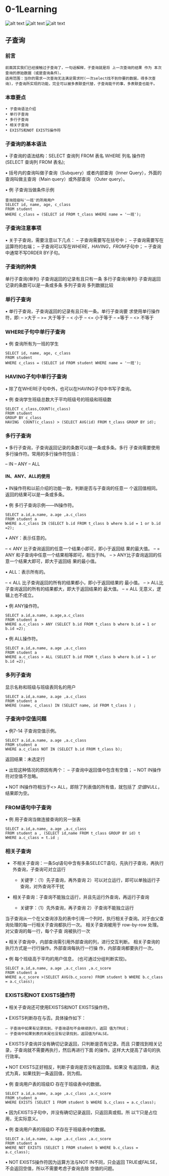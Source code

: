 # 0-1Learning

![alt text](../../static/common/svg/luoxiaosheng.svg "公众号")
![alt text](../../static/common/svg/luoxiaosheng_learning.svg "学习")
![alt text](../../static/common/svg/luoxiaosheng_wechat.svg "微信")



## 子查询

### 前言
    前面其实我们已经接触过子查询了，一句话解释，子查询就是将 上一次查询的结果 作为 本次查询的原始数据（或是查询条件）。
    适用范围：当你的需求一次查询无法满足需求时(一次select找不到你要的数据，得多次查询)，子查询所实现的功能，完全可以被多表联查代替，子查询能干的事，多表联查也能干。

### 本章要点
    • 子查询语法介绍
    • 单行子查询
    • 多行子查询
    • 相关子查询
    • EXISTS和NOT EXISTS操作符

### 子查询的基本语法

• 子查询的语法结构：SELECT 查询列 FROM 表名 WHERE 列名 操作符 (SELECT 查询列 FROM 表名);

• 括号内的查询叫做子查询（Subquery）或者内部查询（Inner Query），外面的查询叫做主查询（Main query）或外部查询 （Outer query）。 

• 例 子查询当做条件示例
```
查询班级叫'一班'的所用用户
SELECT id, name, age, c_class
FROM student
WHERE c_class = (SELECT id FROM t_class WHERE name = '一班');
```

### 子查询注意事项
• 关于子查询，需要注意以下几点：
– 子查询需要写在括号中；
– 子查询需要写在运算符的右端；
– 子查询可以写在*WHERE*，*HAVING*，*FROM*子句中；
– 子查询中通常不写ORDER BY子句。

### 子查询的种类
单行子查询(单列)   子查询返回的记录有且只有一条
多行子查询(单列)   子查询返回记录的条数可以是一条或多条
多列子查询       多列数据比较

### 单行子查询
• 单行子查询，子查询返回的记录有且只有一条。单行子查询要 求使用单行操作符，即:
– >大于
– >= 大于等于
– < 小于
– <= 小于等于
– =等于
– <> 不等于

### WHERE子句中单行子查询

• 例 查询所有为一班的学生
```
SELECT id, name, age, c_class
FROM student
WHERE c_class = (SELECT id FROM student WHERE name = '一班');
```

### HAVING子句中单行子查询
• 除了在WHERE子句中外，也可以在HAVING子句中书写子查询。

• 例 查询学生班级总数大于平均班级号的班级和班级数
```
SELECT c_class,COUNT(c_class)
FROM student
GROUP BY c_class
HAVING  COUNT(c_class) > (SELECT AVG(id) FROM t_class GROUP BY id);
```

### 多行子查询

• 多行子查询，子查询返回记录的条数可以是一条或多条。多行 子查询需要使用多行操作符。常用的多行操作符包括：

– IN
– ANY
– ALL

#### IN、ANY、ALL的使用

• IN操作符和以前介绍的功能一致，判断是否与子查询的任意一 个返回值相同。返回的结果可以是一条或多条。

• 例 多行子查询示例——IN操作符。
```
SELECT a.id,a.name, a.age ,a.c_class 
FROM student a 
WHERE a.c_class IN (SELECT b.id FROM t_class b where b.id = 1 or b.id =2);
```

• ANY：表示任意的。

– < ANY 比子查询返回的任意一个结果小即可，即小于返回结 果的最大值。
– = ANY 和子查询中任意一个结果相等即可，相当于IN。
– > ANY比子查询返回的任意一个结果大即可，即大于返回结 果的最小值。

• ALL：表示所有的。

– < ALL 比子查询返回的所有的结果都小，即小于返回结果的 最小值。
– > ALL比子查询返回的所有的结果都大，即大于返回结果的 最大值。
– = ALL 无意义，逻辑上也不成立。

• 例 ANY操作符。
```
SELECT a.id,a.name, a.age,a.c_class 
FROM student a 
WHERE a.c_class > ANY (SELECT b.id FROM t_class b where b.id = 1 or b.id =2);
```

• 例 ALL操作符。
```
SELECT a.id,a.name, a.age ,a.c_class 
FROM student a 
WHERE a.c_class > ALL (SELECT b.id FROM t_class b where b.id = 1 or b.id =2);
```
  
### 多列子查询

显示名称和班级与班级表同名的用户
```
SELECT a.id,a.name, a.age ,a.c_class 
FROM student a 
WHERE (name, c_class) IN (SELECT name, id FROM t_class ) ;
```

### 子查询中空值问题

• 例7-14 子查询空值示例。
```
SELECT a.id,a.name, a.age ,a.c_class 
FROM student a 
WHERE a.c_class NOT IN (SELECT b.id FROM t_class b); 
```
返回结果：未选定行

• 出现这种情况的原因有两个：
– 子查询中返回值中包含有空值；
– NOT IN操作符对空值不忽略。

• NOT IN操作符相当于<> ALL，即除了列表值的所有值，就包括了 *空值NULL*，结果即为空。


### FROM语句中子查询
• 例 用子查询当做连接查询的另一张表
```
SELECT a.id,a.name, a.age ,a.c_class 
FROM student a , (SELECT id,name FROM t_class GROUP BY id) t
WHERE a.c_class = t.id ;
```


### 相关子查询

* 不相关子查询：一条Sql语句中含有多条SELECT语句，先执行子查询，再执行外查询，子查询可对立运行
    * 关键字：（1）先子查询，再外查询
    2）可以对立运行，即可以单独运行子查询，对外查询不干扰

* 相关子查询：子查询不能独立运行，并且先运行外查询，再运行子查询
    * 关键字：（1）先外查询，再子查询
    2）子查询不能独立运行

当子查询从一个在父查询涉及的表中引用一个列时，执行相关子查询。对于由父查询处理的每一行相关子查询都执行一次。 相关子查询被用于 row-by-row 处理。对父查询的每一行，每个子查 询被执行一次

• 相关子查询中，内部查询需引用外部查询的列，进行交互判断。 相关子查询的执行方式是一行行操作。外部查询每执行一行操 作，内部查询都要执行一次。

• 例 每个班级高于平均的用户信息， (也可通过分组判断实现)。
```
SELECT a.id,a.name, a.age ,a.c_class ,a.c_score 
FROM student a 
WHERE a.c_score >(SELECT AVG(b.c_score) FROM student b WHERE b.c_class = a.c_class);
```


### EXISTS和NOT EXISTS操作符
• 相关子查询还可使用EXISTS和NOT EXISTS操作符。

• EXISTS判断存在与否。具体操作如下：

    – 子查询中如果有记录找到，子查询语句不会继续执行，返回 值为TRUE；
    – 子查询中如果到表的末尾也没有记录找到，返回值为FALSE。
• EXISTS子查询并没有确切记录返回，只判断是否有记录。而且 只要找到相关记录，子查询就不需要再执行，然后再进行下面 的操作。这样大大提高了语句的执行效率。

• NOT EXISTS正好相反，判断子查询是否没有返回值。如果没 有返回值，表达式为真，如果找到一条返回值，则为假。

• 例 查询用户表的班级ID 存在于班级表中的数据。
```
SELECT a.id,a.name, a.age ,a.c_class ,a.c_score 
FROM student a 
WHERE EXISTS (SELECT 1 FROM student b WHERE b.c_class = a.c_class);
```

• 因为EXISTS子句中，并没有确切记录返回，只返回真或假。所 以’1’只是占位用，无实际意义。

• 例 查询用户表的班级ID 不存在于班级表中的数据。
```
SELECT a.id,a.name, a.age ,a.c_class ,a.c_score 
FROM student a 
WHERE NOT EXISTS (SELECT 1 FROM student b WHERE b.c_class = a.c_class);
```
• NOT EXISTS操作符因为运算方法与NOT IN不同，只会返回 TRUE或FALSE，不会返回空值，所以不需要考虑子查询去除 空值的问题。




